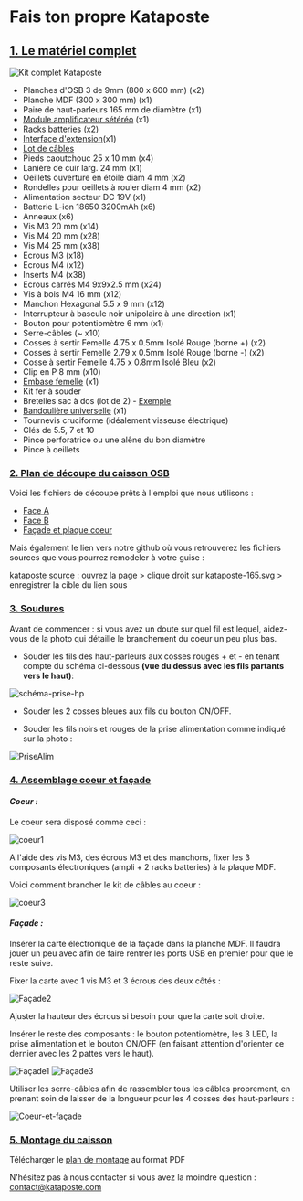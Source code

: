 # Fais ton propre Kataposte

## <ins>1. Le matériel complet

![Kit complet Kataposte](images/kit-tuto.jpg)

* Planches d'OSB 3 de 9mm (800 x 600 mm) (x2)
* Planche MDF (300 x 300 mm) (x1)
* Paire de haut-parleurs 165 mm de diamètre (x1)
* [Module amplificateur sétéréo](https://www.audiophonics.fr/fr/modules-amplificateur/wondom-aa-ja32171-jab-2-50-module-amplificateur-stereo-class-d-2x50w-4-ohm-bluetooth-40-p-10847.html) (x1)
* [Racks batteries](https://www.audiophonics.fr/fr/modules-alimentation/wondom-ps-bc12111-bcpb2-module-bms-d-alimentation-chargeur-de-batterie-lithium-18650-avec-protections-p-13079.html) (x2)
* [Interface d'extension](https://www.audiophonics.fr/fr/modules-amplificateur/wondom-jab-2-aa-ja11112-interface-d-extension-jack-35mm-chargeur-usb-p-10848.html?search_query=WONDOM%20JAB%202%20AA-JA11112&fast_search=fs)(x1)
* [Lot de câbles](https://www.audiophonics.fr/fr/modules-amplificateur/wondom-jab-2-aa-ja11114-package-cables-fonctionnels-pour-module-sure-jab-2-p-10850.html)
* Pieds caoutchouc 25 x 10 mm (x4)
* Lanière de cuir larg. 24 mm (x1)
* Oeillets ouverture en étoile diam 4 mm (x2)
* Rondelles pour oeillets à rouler diam 4 mm (x2)
* Alimentation secteur DC 19V (x1)
* Batterie L-ion 18650 3200mAh (x6)
* Anneaux (x6)
* Vis M3 20 mm (x14)
* Vis M4 20 mm (x28)
* Vis M4 25 mm (x38)
* Ecrous M3 (x18)
* Ecrous M4 (x12)
* Inserts M4 (x38)
* Ecrous carrés M4 9x9x2.5 mm (x24)
* Vis à bois M4 16 mm (x12)
* Manchon Hexagonal 5.5 x 9 mm (x12)
* Interrupteur à bascule noir unipolaire à une direction (x1)
* Bouton pour potentiomètre 6 mm (x1)
* Serre-câbles (~ x10)
* Cosses à sertir Femelle 4.75 x 0.5mm Isolé Rouge (borne +) (x2)
* Cosses à sertir Femelle 2.79 x 0.5mm Isolé Rouge (borne -) (x2)
* Cosse à sertir Femelle 4.75 x 0.8mm Isolé Bleu (x2)
* Clip en P 8 mm (x10)
* [Embase femelle](https://sinolec.co.uk/fr/prise-dc-et-audio/1211317-embase-femelle-dc-souder-dc-025m-1.html) (x1)
* Kit fer à souder
* Bretelles sac à dos (lot de 2) - [Exemple](https://www.jupojiemall.com/index.php?main_page=product_info&products_id=96410)
* [Bandoulière universelle](https://www.dimatex.fr/fr/la-boutique/1379-bandouliere-full-black-1m.html) (x1)
* Tournevis cruciforme (idéalement visseuse électrique)
* Clés de 5.5, 7 et 10
* Pince perforatrice ou une alêne du bon diamètre
* Pince à oeillets

### <ins>2. Plan de découpe du caisson OSB

Voici les fichiers de découpe prêts à l'emploi que nous utilisons :
* [Face A](tmp/laser/face-a.pdf)
* [Face B](tmp/laser/face-b.pdf)
* [Façade et plaque coeur](tmp/laser/facade-et-plaque-ampli.pdf)

Mais également le lien vers notre github où vous retrouverez les fichiers sources que vous pourrez remodeler à votre guise :

[kataposte source](https://github.com/kataposte/kataposte-165/tree/master/src) : ouvrez la page > clique droit sur kataposte-165.svg > enregistrer la cible du lien sous

### <ins>3. Soudures

Avant de commencer : si vous avez un doute sur quel fil est lequel, aidez-vous de la photo qui détaille le branchement du coeur un peu plus bas.

* Souder les fils des haut-parleurs aux cosses rouges + et - en tenant compte du schéma ci-dessous __(vue du dessus avec les fils partants vers le haut)__:

![schéma-prise-hp](images/schema-prise-hp.png)

* Souder les 2 cosses bleues aux fils du bouton ON/OFF.

* Souder les fils noirs et rouges de la prise alimentation comme indiqué sur la photo :

![PriseAlim](images/prise-alim.jpg)

### <ins>4. Assemblage coeur et façade

#### __*Coeur :*__

Le coeur sera disposé comme ceci :

![coeur1](images/coeur1.jpg)

A l'aide des vis M3, des écrous M3 et des manchons, fixer les 3 composants électroniques (ampli + 2 racks batteries) à la plaque MDF.

Voici comment brancher le kit de câbles au coeur :

![coeur3](images/coeur3.jpg)

#### __*Façade :*__

Insérer la carte électronique de la façade dans la planche MDF. Il faudra jouer un peu avec afin de faire rentrer les ports USB en premier pour que le reste suive.

Fixer la carte avec 1 vis M3 et 3 écrous des deux côtés :

![Façade2](images/facade2.jpg)

Ajuster la hauteur des écrous si besoin pour que la carte soit droite.

Insérer le reste des composants : le bouton potentiomètre, les 3 LED, la prise alimentation et le bouton ON/OFF (en faisant attention d'orienter ce dernier avec les 2 pattes vers le haut).

![Façade1](images/facade1.jpg)
![Façade3](images/facade3.JPG)

Utiliser les serre-câbles afin de rassembler tous les câbles proprement, en prenant soin de laisser de la longueur pour les 4 cosses des haut-parleurs :

![Coeur-et-façade](images/coeur-et-facade.jpg)


### <ins>5. Montage du caisson

Télécharger le [plan de montage](tmp/pdf/plan-montage-kataposte-165.pdf) au format PDF

N'hésitez pas à nous contacter si vous avez la moindre question : contact@kataposte.com
